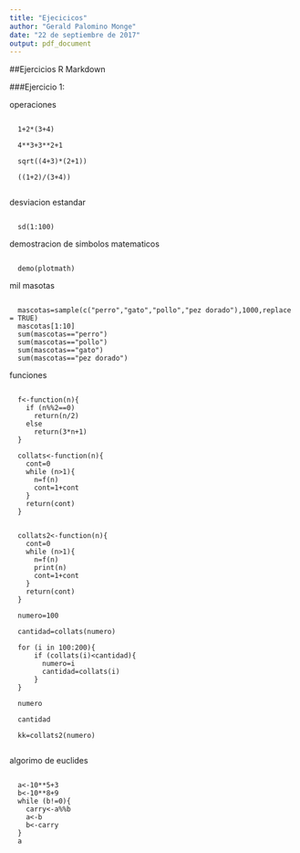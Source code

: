 ```yaml
---
title: "Ejecicicos"
author: "Gerald Palomino Monge"
date: "22 de septiembre de 2017"
output: pdf_document
---
```


##Ejercicios R Markdown


###Ejercicio 1:  


operaciones


```{r cars}

  1+2*(3+4)

  4**3+3**2+1

  sqrt((4+3)*(2+1))

  ((1+2)/(3+4))


```

desviacion estandar

```{r }

  sd(1:100)

```
demostracion de simbolos matematicos

```{r }

  demo(plotmath)

```

mil masotas

```{r }

  mascotas=sample(c("perro","gato","pollo","pez dorado"),1000,replace = TRUE)
  mascotas[1:10]
  sum(mascotas=="perro")
  sum(mascotas=="pollo")
  sum(mascotas=="gato")
  sum(mascotas=="pez dorado")

```

funciones

```{r }

  f<-function(n){
    if (n%%2==0)
      return(n/2)
    else
      return(3*n+1)
  }

  collats<-function(n){
    cont=0
    while (n>1){
      n=f(n)
      cont=1+cont
    }  
    return(cont)
  }
  
  
  collats2<-function(n){
    cont=0
    while (n>1){
      n=f(n)
      print(n)
      cont=1+cont
    }  
    return(cont)
  }
  
  numero=100
  
  cantidad=collats(numero)
  
  for (i in 100:200){
      if (collats(i)<cantidad){
        numero=i
        cantidad=collats(i)
      }
  }
  
  numero
  
  cantidad
  
  kk=collats2(numero)
  
```

algorimo de euclides 

```{r }

  a<-10**5+3
  b<-10**8+9
  while (b!=0){
    carry<-a%%b
    a<-b
    b<-carry
  }
  a
```





